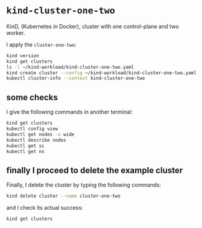 # `kind-cluster-one-two`

KinD, (Kubernetes in Docker), cluster with one control-plane and two worker.

I apply the `cluster-one-two`:

```bash
kind version
kind get clusters
ls -l ~/kind-workload/kind-cluster-one-two.yaml
kind create cluster --config ~/kind-workload/kind-cluster-one-two.yaml
kubectl cluster-info --context kind-cluster-one-two
```

## some checks

I give the following commands in another terminal:

```bash
kind get clusters
kubectl config view
kubectl get nodes -o wide
kubectl describe nodes
kubectl get sc
kubectl get ns
```

## finally I proceed to delete the example cluster

Finally, I delete the cluster by typing the following commands:

```bash
kind delete cluster --name cluster-one-two
```

and I check its actual success:

```bash
kind get clusters
```
